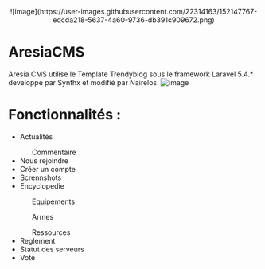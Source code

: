 <p align="center">![image](https://user-images.githubusercontent.com/22314163/152147767-edcda218-5637-4a60-9736-db391c909672.png)</p>

# AresiaCMS
Aresia CMS utilise le Template Trendyblog sous le framework Laravel 5.4.* developpé par Synthx et modifié par Nairelos.
![image](https://user-images.githubusercontent.com/22314163/152019196-94858e3c-0168-4193-846b-011649c3a4f7.png)


# Fonctionnalités :

<ul>
  <li>Actualités</li>
   <ul>Commentaire</ul>
  <li>Nous rejoindre</li>
  <li>Créer un compte</li>
  <li>Scrennshots</li>
  <li>Encyclopedie</li>
    <ul>Equipements</ul>
    <ul>Armes</ul>
    <ul>Ressources</ul>
  <li>Reglement</li>
  <li>Statut des serveurs</li>
  <li>Vote</li>
</ul>



